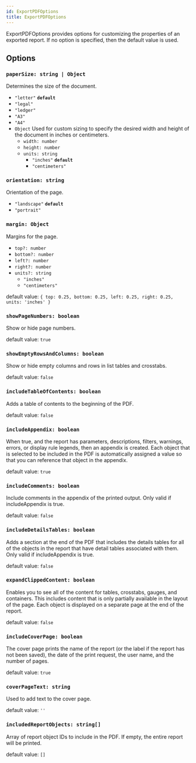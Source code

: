 ```yaml
---
id: ExportPDFOptions
title: ExportPDFOptions
---
```


ExportPDFOptions provides options for customizing the properties of an exported report. If no option is specified, then the default value is used.

## Options

### `paperSize: string | Object`
Determines the size of the document. 
  - `"letter"` <b>`default`</b>
  - `"legal"`
  - `"ledger"`
  - `"A3"`
  - `"A4"`
  - `Object` Used for custom sizing to specify the desired width and height of the document in inches or centimeters.
    - `width: number` 
    - `height: number` 
    - `units: string`
        - `"inches"` <b>`default`</b>
        - `"centimeters"`

### `orientation: string` 
Orientation of the page.
  - `"landscape"` <b>`default`</b>
  - `"portrait"`
### `margin: Object` 
Margins for the page.
  - `top?: number` 
  - `bottom?: number`
  - `left?: number`
  - `right?: number`
  - `units?: string`
    - `"inches"`
    - `"centimeters"`

default value: `{ top: 0.25, bottom: 0.25, left: 0.25, right: 0.25, units: 'inches' }`
### `showPageNumbers: boolean` 
Show or hide page numbers.

default value: `true`
### `showEmptyRowsAndColumns: boolean` 
Show or hide empty columns and rows in list tables and crosstabs.

default value: `false`
### `includeTableOfContents: boolean` 
Adds a table of contents to the beginning of the PDF.

default value: `false`
### `includeAppendix: boolean` 
When true, and the report has parameters, descriptions, filters, warnings, errors, or display rule legends, then an appendix is created. Each object that is selected to be included in the PDF is automatically assigned a value so that you can reference that object in the appendix.

default value: `true`
### `includeComments: boolean` 
Include comments in the appendix of the printed output. Only valid if includeAppendix is true.

default value: `false`
### `includeDetailsTables: boolean` 
Adds a section at the end of the PDF that includes the details tables for all of the objects in the report that have detail tables associated with them. Only valid if includeAppendix is true.

default value: `false`
### `expandClippedContent: boolean` 
Enables you to see all of the content for tables, crosstabs, gauges, and containers. This includes content that is only partially available in the layout of the page. Each object is displayed on a separate page at the end of the report.

default value: `false`
### `includeCoverPage: boolean` 
The cover page prints the name of the report (or the label if the report has not been saved), the date of the print request, the user name, and the number of pages.

default value: `true`
### `coverPageText: string` 
Used to add text to the cover page.

default value: `''`
### `includedReportObjects: string[]` 
Array of report object IDs to include in the PDF. If empty, the entire report will be printed.

default value: `[]`